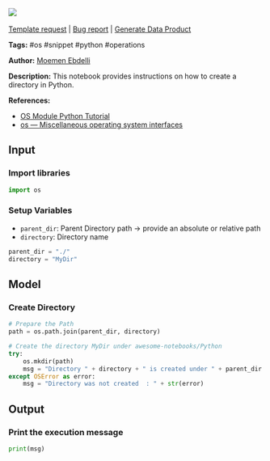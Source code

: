 <a href="https://app.naas.ai/user-redirect/naas/downloader?url=https://raw.githubusercontent.com/jupyter-naas/awesome-notebooks/master/OS/OS_Create_directory.ipynb" target="_parent"><img src="https://naasai-public.s3.eu-west-3.amazonaws.com/open_in_naas.svg"/></a><br><br><a href="https://github.com/jupyter-naas/awesome-notebooks/issues/new?assignees=&labels=&template=template-request.md&title=Tool+-+Action+of+the+notebook+">Template request</a> | <a href="https://github.com/jupyter-naas/awesome-notebooks/issues/new?assignees=&labels=bug&template=bug_report.md&title=OS+-+Create+directory:+Error+short+description">Bug report</a> | <a href="https://app.naas.ai/user-redirect/naas/downloader?url=https://raw.githubusercontent.com/jupyter-naas/awesome-notebooks/master/Naas/Naas_Start_data_product.ipynb" target="_parent">Generate Data Product</a>

**Tags:** #os #snippet #python #operations

**Author:** [Moemen Ebdelli](https://www.linkedin.com/in/moemen-ebdelli)

**Description:** This notebook provides instructions on how to create a directory in Python.

**References:**
- [OS Module Python Tutorial](https://pythonprogramming.net/python-3-os-module/)
- [os — Miscellaneous operating system interfaces](https://docs.python.org/3/library/os.html)

## Input

### Import libraries


```python
import os
```

### Setup Variables
- `parent_dir`: Parent Directory path -> provide an absolute or relative path
- `directory`: Directory name


```python
parent_dir = "./"
directory = "MyDir"
```

## Model

### Create Directory


```python
# Prepare the Path
path = os.path.join(parent_dir, directory)

# Create the directory MyDir under awesome-notebooks/Python
try:
    os.mkdir(path)
    msg = "Directory " + directory + " is created under " + parent_dir
except OSError as error:
    msg = "Directory was not created  : " + str(error)
```

## Output

### Print the execution message


```python
print(msg)
```
